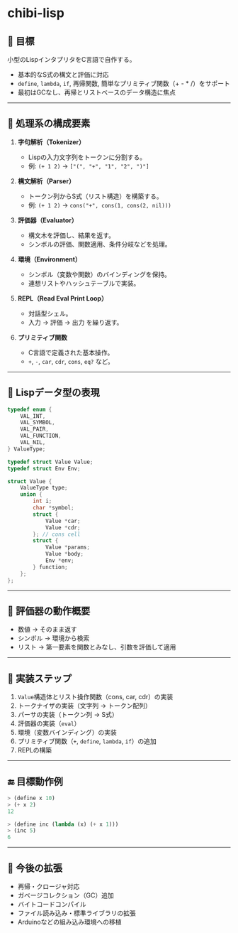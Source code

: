 
# chibi-lisp

## 🎯 目標

小型のLispインタプリタをC言語で自作する。
- 基本的なS式の構文と評価に対応
- `define`, `lambda`, `if`, 再帰関数, 簡単なプリミティブ関数（+ - * /）をサポート
- 最初はGCなし、再帰とリストベースのデータ構造に焦点

---

## 🧱 処理系の構成要素

1. **字句解析（Tokenizer）**
    - Lispの入力文字列をトークンに分割する。
    - 例: `(+ 1 2)` → `["(", "+", "1", "2", ")"]`

2. **構文解析（Parser）**
    - トークン列からS式（リスト構造）を構築する。
    - 例: `(+ 1 2)` → `cons("+", cons(1, cons(2, nil)))`

3. **評価器（Evaluator）**
    - 構文木を評価し、結果を返す。
    - シンボルの評価、関数適用、条件分岐などを処理。

4. **環境（Environment）**
    - シンボル（変数や関数）のバインディングを保持。
    - 連想リストやハッシュテーブルで実装。

5. **REPL（Read Eval Print Loop）**
    - 対話型シェル。
    - 入力 → 評価 → 出力 を繰り返す。

6. **プリミティブ関数**
    - C言語で定義された基本操作。
    - `+`, `-`, `car`, `cdr`, `cons`, `eq?` など。

---

## 🧩 Lispデータ型の表現

```c
typedef enum {
    VAL_INT,
    VAL_SYMBOL,
    VAL_PAIR,
    VAL_FUNCTION,
    VAL_NIL,
} ValueType;

typedef struct Value Value;
typedef struct Env Env;

struct Value {
    ValueType type;
    union {
        int i;
        char *symbol;
        struct {
            Value *car;
            Value *cdr;
        }; // cons cell
        struct {
            Value *params;
            Value *body;
            Env *env;
        } function;
    };
};
```

---

## 🔁 評価器の動作概要

- 数値 → そのまま返す
- シンボル → 環境から検索
- リスト → 第一要素を関数とみなし、引数を評価して適用

---

## 🚀 実装ステップ

1. `Value`構造体とリスト操作関数（cons, car, cdr）の実装
2. トークナイザの実装（文字列 → トークン配列）
3. パーサの実装（トークン列 → S式）
4. 評価器の実装（`eval`）
5. 環境（変数バインディング）の実装
6. プリミティブ関数（`+`, `define`, `lambda`, `if`）の追加
7. REPLの構築

---

## 🔚 目標動作例

```lisp
> (define x 10)
> (+ x 2)
12

> (define inc (lambda (x) (+ x 1)))
> (inc 5)
6
```

---

## 🔄 今後の拡張

- 再帰・クロージャ対応
- ガベージコレクション（GC）追加
- バイトコードコンパイル
- ファイル読み込み・標準ライブラリの拡張
- Arduinoなどの組み込み環境への移植
